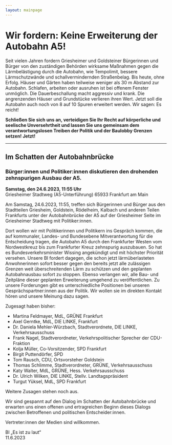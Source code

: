 ```yaml
---
layout: mainpage
---
```

# Wir fordern: Keine Erweiterung der Autobahn A5!

Seit vielen Jahren fordern Griesheimer und Goldsteiner Bürgerinnen und Bürger von den zuständigen Behörden wirksame Maßnahmen gegen die Lärmbelästigung durch die Autobahn, wie Tempolimit, bessere Lärmschutzwände und schallvermindernden Straßenbelag. Bis heute, ohne Erfolg.
Häuser und Gärten haben teilweise weniger als 30 m Abstand zur Autobahn. Schlafen, arbeiten oder ausruhen ist bei offenem Fenster unmöglich. Die Dauerbeschallung macht aggressiv und krank. Die angrenzenden Häuser und Grundstücke verlieren ihren Wert. Jetzt soll die Autobahn auch noch von 8 auf 10 Spuren erweitert werden. Wir sagen: Es reicht!

**Schließen Sie sich uns an, verteidigen Sie Ihr Recht auf körperliche und seelische Unversehrtheit und lassen Sie uns gemeinsam dem verantwortungslosen Treiben der Politik und der Baulobby Grenzen setzen! Jetzt!**

---

## Im Schatten der Autobahnbrücke
### Bürger:innen und Politiker:innen diskutieren den drohenden zehnspurigen Ausbau der A5.

**Samstag, den 24.6.2023, 11:55 Uhr**\
Griesheimer Stadtweg (A5-Unterführung) 65933 Frankfurt am Main

Am Samstag, 24.6.2023, 11:55, treffen sich Bürgerinnen und Bürger aus den Stadtteilen Griesheim, Goldstein, Rödelheim, Kalbach und anderen Teilen Frankfurts unter der Autobahnbrücke der A5 auf der Griesheimer Seite im Griesheimer Stadtweg mit Politiker:innen. 

Dort wollen wir mit Politikerinnen und Politikern ins Gespräch kommen, die auf kommunaler, Landes- und Bundesebene Mitverantwortung für die Entscheidung tragen, die Autobahn A5 durch den Frankfurter Westen vom Nordwestkreuz bis zum Frankfurter Kreuz zehnspurig auszubauen. So hat es Bundesverkehrsminister Wissing angekündigt und mit höchster Priorität versehen. Unsere BI fordert dagegen, die schon jetzt lärmüberlasteten Anwohnerinnen sofort besser gegen den bereits jetzt alle zulässigen Grenzen weit überschreitenden Lärm zu schützen und den geplanten Autobahnausbau sofort zu stoppen. Ebenso verlangen wir, alle Bau- und Zeitpläne dieser geplanten Erweiterung umgehend zu veröffentlichen.
Zu unsere Forderungen gibt es unterschiedliche Positionen bei unseren Gesprächspartner:innen aus der Politik. Wir wollen sie im direkten Kontakt hören und unsere Meinung dazu sagen.

Zugesagt haben bisher:

- Martina Feldmayer, MdL, GRÜNE Frankfurt
- Axel Gerntke, MdL, DIE LINKE, Frankfurt
- Dr. Daniela Mehler-Würzbach, Stadtverordnete, DIE LINKE, Verkehrsausschuss
- Frank Nagel, Stadtverordneter, Verkehrspolitischer Sprecher der CDU-Fraktion
- Kolja Müller, Co-Vorsitzender, SPD Frankfurt
- Birgit Puttendörfer, SPD
- Tom Rausch, CDU, Ortsvorsteher Goldstein
- Thomas Schlimme, Stadtverordneter, GRÜNE, Verkehrsausschuss
- Katy Walter, MdL, GRÜNE, Hess. Verkehrsausschuss
- Dr. Ulrich Wilken, DIE LINKE, Stellv. Landtagspräsident
- Turgut Yüksel, MdL, SPD Frankfurt

Weitere Zusagen stehen noch aus.

Wir sind gespannt auf den Dialog im Schatten der Autobahnbrücke und erwarten uns einen offenen und ertragreichen Beginn dieses Dialogs zwischen Betroffenen und politischen Entscheider:innen.

Vertreter:innen der Medien sind willkommen.

BI „Es ist zu laut“\
11.6.2023
